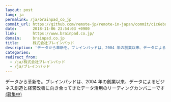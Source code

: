 ```yaml
---
layout: post
lang: ja
permalink: /ja/brainpad_co_jp
commit_url: https://github.com/remote-jp/remote-in-japan/commit/c1c6eba6c2a778d58df6d4878329b0d5f88e7281
date:       2018-11-06 23:54:03 +0900
link:       https://www.brainpad.co.jp/
domain:     brainpad.co.jp
title:      株式会社ブレインパッド
description: 'データから革新を。ブレインパッドは、2004 年の創業以来、データによるビジネス創造と経営改善に向き合ってきたデータ活用のリーディングカンパニーです (募集中)'
categories: 
redirect_from:
  - /ja/株式会社ブレインパッド
  - /ja/ブレインパッド
---
```


<p>データから革新を。ブレインパッドは、2004 年の創業以来、データによるビジネス創造と経営改善に向き合ってきたデータ活用のリーディングカンパニーです <a href="https://www.brainpad.co.jp/recruit/">(募集中)</a></p>
